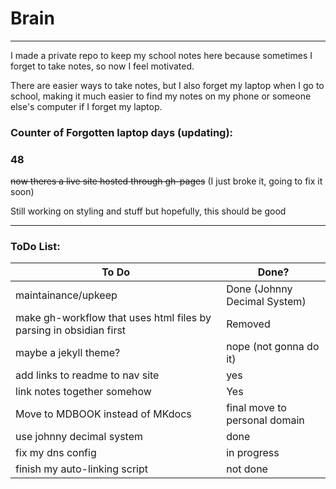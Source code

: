 # Brain
---
I made a private repo to keep my school notes here because sometimes I forget to take notes, so now I feel motivated.

There are easier ways to take notes, but I also forget my laptop when I go to school, making it much easier to find my notes on my phone or someone else's computer if I forget my laptop.

### Counter of Forgotten laptop days (updating):

### 48

<s>now theres a live site hosted through gh-pages</s> (I just broke it, going to fix it soon)

Still working on styling and stuff but hopefully, this should be good

---

### ToDo List:

| To Do                                                              | Done?                         |
| ------------------------------------------------------------------ | ----------------------------- |
| maintainance/upkeep                                                | Done (Johnny Decimal System)  |
| make gh-workflow that uses html files by parsing in obsidian first | Removed                       |
| maybe a jekyll theme?                                              | nope (not gonna do it)        |
| add links to readme to nav site                                    | yes                           |
| link notes together somehow                                        | Yes                           |
| Move to MDBOOK instead of MKdocs                                   | final move to personal domain |
| use johnny decimal system                                          | done                          |
| fix my dns config                                                  | in progress                   |
| finish my auto-linking script                                      | not done                      | 


